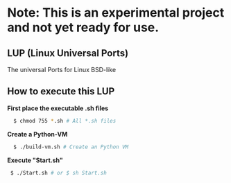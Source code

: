 # Note: This is an experimental project and not yet ready for use.
## LUP (Linux Universal Ports)
The universal Ports for Linux BSD-like

## How to execute this LUP

**First place the executable .sh files**
```bash
  $ chmod 755 *.sh # All *.sh files
```

**Create a Python-VM**
```bash
  $ ./build-vm.sh # Create an Python VM
```
**Execute "Start.sh"**
```bash
 $ ./Start.sh # or $ sh Start.sh
```

